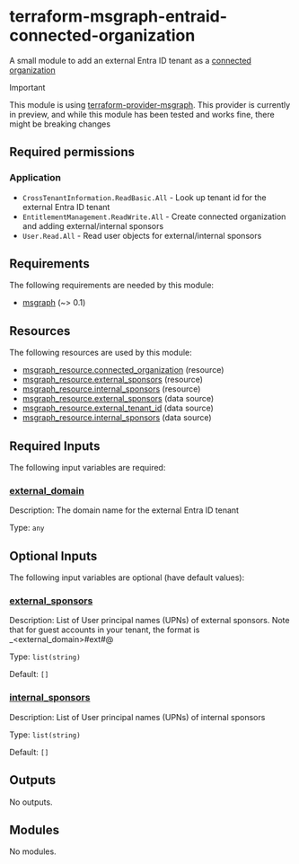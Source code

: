 <!-- BEGIN_TF_DOCS -->
# terraform-msgraph-entraid-connected-organization

A small module to add an external Entra ID tenant as a [connected organization](https://learn.microsoft.com/en-us/entra/id-governance/entitlement-management-organization)

> [!IMPORTANT]
> This module is using [terraform-provider-msgraph](https://registry.terraform.io/providers/microsoft/msgraph/latest). This provider is currently in preview, and while this module has been tested and works fine, there might be breaking changes

## Required permissions

### Application

* `CrossTenantInformation.ReadBasic.All` - Look up tenant id for the external Entra ID tenant
* `EntitlementManagement.ReadWrite.All` - Create connected organization and adding external/internal sponsors
* `User.Read.All` - Read user objects for external/internal sponsors

<!-- markdownlint-disable MD033 -->
## Requirements

The following requirements are needed by this module:

- <a name="requirement_msgraph"></a> [msgraph](#requirement\_msgraph) (~> 0.1)

## Resources

The following resources are used by this module:

- [msgraph_resource.connected_organization](https://registry.terraform.io/providers/microsoft/msgraph/latest/docs/resources/resource) (resource)
- [msgraph_resource.external_sponsors](https://registry.terraform.io/providers/microsoft/msgraph/latest/docs/resources/resource) (resource)
- [msgraph_resource.internal_sponsors](https://registry.terraform.io/providers/microsoft/msgraph/latest/docs/resources/resource) (resource)
- [msgraph_resource.external_sponsors](https://registry.terraform.io/providers/microsoft/msgraph/latest/docs/data-sources/resource) (data source)
- [msgraph_resource.external_tenant_id](https://registry.terraform.io/providers/microsoft/msgraph/latest/docs/data-sources/resource) (data source)
- [msgraph_resource.internal_sponsors](https://registry.terraform.io/providers/microsoft/msgraph/latest/docs/data-sources/resource) (data source)

<!-- markdownlint-disable MD013 -->
## Required Inputs

The following input variables are required:

### <a name="input_external_domain"></a> [external\_domain](#input\_external\_domain)

Description: The domain name for the external Entra ID tenant

Type: `any`

## Optional Inputs

The following input variables are optional (have default values):

### <a name="input_external_sponsors"></a> [external\_sponsors](#input\_external\_sponsors)

Description: List of User principal names (UPNs) of external sponsors. Note that for guest accounts in your tenant, the format is <user>\_<external\_domain>#ext#@<initial domain>

Type: `list(string)`

Default: `[]`

### <a name="input_internal_sponsors"></a> [internal\_sponsors](#input\_internal\_sponsors)

Description: List of User principal names (UPNs) of internal sponsors

Type: `list(string)`

Default: `[]`

## Outputs

No outputs.

## Modules

No modules.
<!-- END_TF_DOCS -->